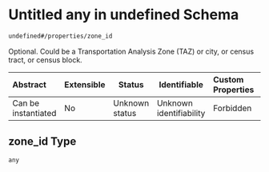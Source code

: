# Untitled any in undefined Schema

```txt
undefined#/properties/zone_id
```

Optional. Could be a Transportation Analysis Zone (TAZ) or city, or census tract, or census block.


| Abstract            | Extensible | Status         | Identifiable            | Custom Properties | Additional Properties | Access Restrictions | Defined In                                                              |
| :------------------ | ---------- | -------------- | ----------------------- | :---------------- | --------------------- | ------------------- | ----------------------------------------------------------------------- |
| Can be instantiated | No         | Unknown status | Unknown identifiability | Forbidden         | Allowed               | none                | [node.schema.json\*](../../out/node.schema.json "open original schema") |

## zone_id Type

`any`
